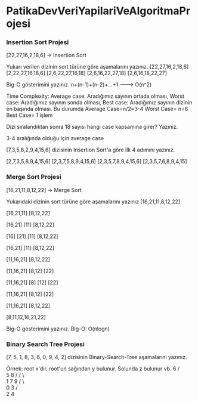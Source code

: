 # PatikaDevVeriYapilariVeAlgoritmaProjesi

### Insertion Sort Projesi

[22,27,16,2,18,6] -> Insertion Sort

Yukarı verilen dizinin sort türüne göre aşamalarını yazınız.
[22,27,16,2,18,6] 
[2,22,27,16,18,6]
[2,6,22,27,16,18]
[2,6,16,22,27,18]
[2,6,16,18,22,27]

Big-O gösterimini yazınız.
n+(n-1)+(n-2)+...+1 ---> O(n^2)

Time Complexity: 
Average case: Aradığımız sayının ortada olması,
Worst case: Aradığımız sayının sonda olması, 
Best case: Aradığımız sayının dizinin en başında olması. Bu durumda 
Average Case=n/2=3-4
Worst Case= n=6
Best Case= 1 işlem

Dizi sıralandıktan sonra 18 sayısı hangi case kapsamına girer? Yazınız.

3-4 aralığında olduğu için average case

[7,3,5,8,2,9,4,15,6] dizisinin Insertion Sort'a göre ilk 4 adımını yazınız.


[2,7,3,5,8,9,4,15,6] 
[2,3,7,5,8,9,4,15,6]
[2,3,5,7,8,9,4,15,6]
[2,3,5,7,6,8,9,4,15]

### Merge Sort Projesi

[16,21,11,8,12,22] -> Merge Sort

Yukarıdaki dizinin sort türüne göre aşamalarını yazınız
[16,21,11,8,12,22]

[16,21,11]  [8,12,22]

[16,21]  [11]  [8,12,22]

[16]  [21]  [11] [8,12,22]

[16,21]  [11]  [8,12,22]

[11,16,21]  [8,12,22]

[11,16,21]  [8,12]  [22]

[11,16,21]  [8]  [12]  [22]

[11,16,21]  [8,12]  [22]

[11,16,21]  [8,12,22]

[8,11,12,16,21,22]



Big-O gösterimini yazınız.
Big-O: O(nlogn)

### Binary Search Tree Projesi

[7, 5, 1, 8, 3, 6, 0, 9, 4, 2] dizisinin Binary-Search-Tree aşamalarını yazınız.

Örnek: root x'dir. root'un sağından y bulunur. Solunda z bulunur vb.
          6
         / \
        5   8
       /   / \  
      1   7   9
     / \   
    0   3 
       / \
      2   4    


